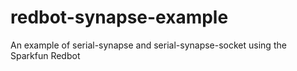 # redbot-synapse-example
An example of serial-synapse and serial-synapse-socket using the Sparkfun Redbot
